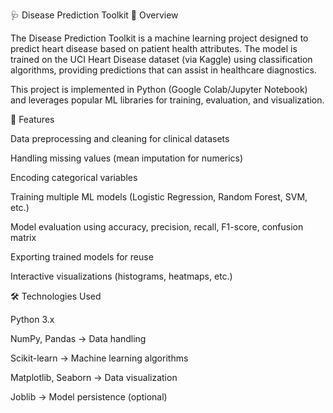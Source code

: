🩺 Disease Prediction Toolkit
📌 Overview

The Disease Prediction Toolkit is a machine learning project designed to predict heart disease based on patient health attributes.
The model is trained on the UCI Heart Disease dataset (via Kaggle) using classification algorithms, providing predictions that can assist in healthcare diagnostics.

This project is implemented in Python (Google Colab/Jupyter Notebook) and leverages popular ML libraries for training, evaluation, and visualization.

🚀 Features

Data preprocessing and cleaning for clinical datasets

Handling missing values (mean imputation for numerics)

Encoding categorical variables

Training multiple ML models (Logistic Regression, Random Forest, SVM, etc.)

Model evaluation using accuracy, precision, recall, F1-score, confusion matrix

Exporting trained models for reuse

Interactive visualizations (histograms, heatmaps, etc.)

🛠️ Technologies Used

Python 3.x

NumPy, Pandas → Data handling

Scikit-learn → Machine learning algorithms

Matplotlib, Seaborn → Data visualization

Joblib → Model persistence (optional)
